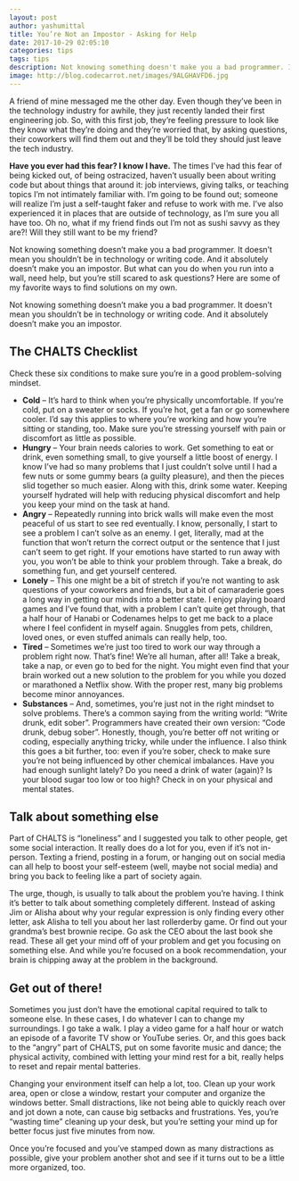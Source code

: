 ```yaml
---
layout: post
author: yashumittal
title: You’re Not an Impostor - Asking for Help
date: 2017-10-29 02:05:10
categories: tips
tags: tips
description: Not knowing something doesn't make you a bad programmer. It doesn't mean you shouldn't be in technology or writing code. And it absolutely doesn't make you an impostor. Here are a few ways to find solutions.
image: http://blog.codecarrot.net/images/9ALGHAVFD6.jpg
---
```


A friend of mine messaged me the other day. Even though they’ve been in the technology industry for awhile, they just recently landed their first engineering job. So, with this first job, they’re feeling pressure to look like they know what they’re doing and they’re worried that, by asking questions, their coworkers will find them out and they’ll be told they should just leave the tech industry.

**Have you ever had this fear? I know I have.** The times I’ve had this fear of being kicked out, of being ostracized, haven’t usually been about writing code but about things that around it: job interviews, giving talks, or teaching topics I’m not intimately familiar with. I’m going to be found out; someone will realize I’m just a self-taught faker and refuse to work with me. I’ve also experienced it in places that are outside of technology, as I’m sure you all have too. Oh no, what if my friend finds out I’m not as sushi savvy as they are?! Will they still want to be my friend?

Not knowing something doesn’t make you a bad programmer. It doesn’t mean you shouldn’t be in technology or writing code. And it absolutely doesn’t make you an impostor. But what can you do when you run into a wall, need help, but you’re still scared to ask questions? Here are some of my favorite ways to find solutions on my own.

<div class="callout">
Not knowing something doesn’t make you a bad programmer. It doesn’t mean you shouldn’t be in technology or writing code. And it absolutely doesn’t make you an impostor.
</div>

## The CHALTS Checklist

Check these six conditions to make sure you’re in a good problem-solving mindset.

* **Cold** – It’s hard to think when you’re physically uncomfortable. If you’re cold, put on a sweater or socks. If you’re hot, get a fan or go somewhere cooler. I’d say this applies to where you’re working and how you’re sitting or standing, too. Make sure you’re stressing yourself with pain or discomfort as little as possible.
* **Hungry** – Your brain needs calories to work. Get something to eat or drink, even something small, to give yourself a little boost of energy. I know I’ve had so many problems that I just couldn’t solve until I had a few nuts or some gummy bears (a guilty pleasure), and then the pieces slid together so much easier. Along with this, drink some water. Keeping yourself hydrated will help with reducing physical discomfort and help you keep your mind on the task at hand.
* **Angry** – Repeatedly running into brick walls will make even the most peaceful of us start to see red eventually. I know, personally, I start to see a problem I can’t solve as an enemy. I get, literally, mad at the function that won’t return the correct output or the sentence that I just can’t seem to get right. If your emotions have started to run away with you, you won’t be able to think your problem through. Take a break, do something fun, and get yourself centered.
* **Lonely** – This one might be a bit of stretch if you’re not wanting to ask questions of your coworkers and friends, but a bit of camaraderie goes a long way in getting our minds into a better state. I enjoy playing board games and I’ve found that, with a problem I can’t quite get through, that a half hour of Hanabi or Codenames helps to get me back to a place where I feel confident in myself again. Snuggles from pets, children, loved ones, or even stuffed animals can really help, too.
* **Tired** – Sometimes we’re just too tired to work our way through a problem right now. That’s fine! We’re all human, after all! Take a break, take a nap, or even go to bed for the night. You might even find that your brain worked out a new solution to the problem for you while you dozed or marathoned a Netflix show. With the proper rest, many big problems become minor annoyances.
* **Substances** – And, sometimes, you’re just not in the right mindset to solve problems. There’s a common saying from the writing world: “Write drunk, edit sober”. Programmers have created their own version: “Code drunk, debug sober”. Honestly, though, you’re better off not writing or coding, especially anything tricky, while under the influence. I also think this goes a bit further, too: even if you’re sober, check to make sure you’re not being influenced by other chemical imbalances. Have you had enough sunlight lately? Do you need a drink of water (again)? Is your blood sugar too low or too high? Check in on your physical and mental states.

## Talk about something else

Part of CHALTS is “loneliness” and I suggested you talk to other people, get some social interaction. It really does do a lot for you, even if it’s not in-person. Texting a friend, posting in a forum, or hanging out on social media can all help to boost your self-esteem (well, maybe not social media) and bring you back to feeling like a part of society again.

The urge, though, is usually to talk about the problem you’re having. I think it’s better to talk about something completely different. Instead of asking Jim or Alisha about why your regular expression is only finding every other letter, ask Alisha to tell you about her last rollerderby game. Or find out your grandma’s best brownie recipe. Go ask the CEO about the last book she read. These all get your mind off of your problem and get you focusing on something else. And while you’re focused on a book recommendation, your brain is chipping away at the problem in the background.

## Get out of there!

Sometimes you just don’t have the emotional capital required to talk to someone else. In these cases, I do whatever I can to change my surroundings. I go take a walk. I play a video game for a half hour or watch an episode of a favorite TV show or YouTube series. Or, and this goes back to the “angry” part of CHALTS, put on some favorite music and dance; the physical activity, combined with letting your mind rest for a bit, really helps to reset and repair mental batteries.

Changing your environment itself can help a lot, too. Clean up your work area, open or close a window, restart your computer and organize the windows better. Small distractions, like not being able to quickly reach over and jot down a note, can cause big setbacks and frustrations. Yes, you’re “wasting time” cleaning up your desk, but you’re setting your mind up for better focus just five minutes from now.

Once you’re focused and you’ve stamped down as many distractions as possible, give your problem another shot and see if it turns out to be a little more organized, too.
